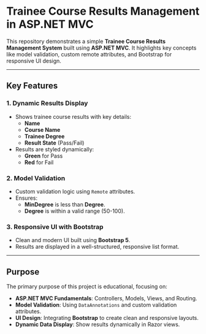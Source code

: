 # Trainee Course Results Management in ASP.NET MVC

This repository demonstrates a simple **Trainee Course Results Management System** built using **ASP.NET MVC**. It highlights key concepts like model validation, custom remote attributes, and Bootstrap for responsive UI design.

---

## Key Features

### 1. **Dynamic Results Display**
   - Shows trainee course results with key details:
     - **Name**
     - **Course Name**
     - **Trainee Degree**
     - **Result State** (Pass/Fail)
   - Results are styled dynamically:
     - **Green** for Pass
     - **Red** for Fail

### 2. **Model Validation**
   - Custom validation logic using `Remote` attributes.
   - Ensures:
     - **MinDegree** is less than **Degree**.
     - **Degree** is within a valid range (50-100).

### 3. **Responsive UI with Bootstrap**
   - Clean and modern UI built using **Bootstrap 5**.
   - Results are displayed in a well-structured, responsive list format.

---

## Purpose

The primary purpose of this project is educational, focusing on:
- **ASP.NET MVC Fundamentals**: Controllers, Models, Views, and Routing.
- **Model Validation**: Using `DataAnnotations` and custom validation attributes.
- **UI Design**: Integrating **Bootstrap** to create clean and responsive layouts.
- **Dynamic Data Display**: Show results dynamically in Razor views.
